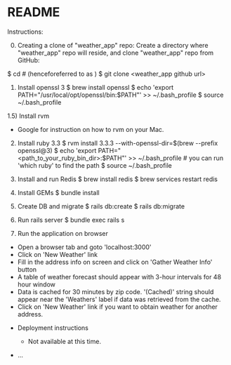# README

Instructions:

0) Creating a clone of "weather_app" repo:
   Create a directory where "weather_app" repo will reside, and clone "weather_app" repo from GitHub:

  $ cd <path where you want to store the code>   # (henceforeferred to as <path to repo>)
  $ git clone <weather_app github url>

1) Install openssl 3
  $ brew install openssl
  $ echo 'export PATH="/usr/local/opt/openssl/bin:$PATH"' >> ~/.bash_profile
  $ source ~/.bash_profile

1.5) Install rvm
   - Google for instruction on how to rvm on your Mac.

2) Install ruby 3.3
  $ rvm install 3.3.3 --with-openssl-dir=$(brew --prefix openssl@3)
  $ echo 'export PATH="<path_to_your_ruby_bin_dir>:$PATH"' >> ~/.bash_profile   # you can run 'which ruby' to find the path
  $ source ~/.bash_profile

3) Install and run Redis
  $ brew install redis
  $ brew services restart redis

4) Install GEMs
  $ bundle install

5) Create DB and migrate
  $ rails db:create
  $ rails db:migrate

6) Run rails server
  $ bundle exec rails s

7) Run the application on browser
  - Open a browser tab and goto 'localhost:3000'
  - Click on 'New Weather' link
  - Fill in the address info on screen and click on 'Gather Weather Info' button
  - A table of weather forecast should appear with 3-hour intervals for 48 hour window
  - Data is cached for 30 minutes by zip code.  '(Cached)' string should appear near the 'Weathers' label if data was retrieved from the cache.
  - Click on 'New Weather' link if you want to obtain weather for another address.


* Deployment instructions
  - Not available at this time.

* ...
